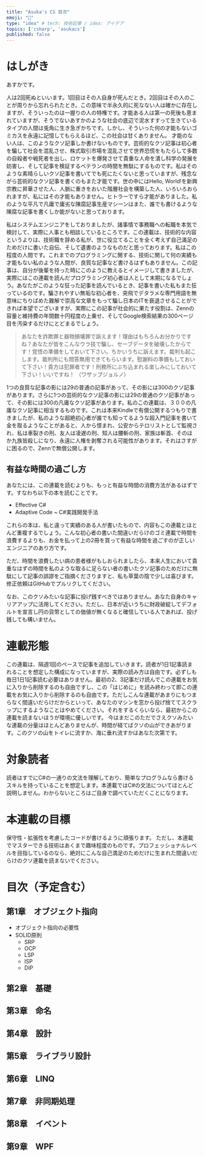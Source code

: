 ```yaml
---
title: "Asuka's CS 目次"
emoji: "🤮"
type: "idea" # tech: 技術記事 / idea: アイデア
topics: ['csharp', 'asukacs']
published: false
---
```


# はしがき

あすかです。

人は2回死ぬといいます。1回目はその人自身が死んだとき。2回目はその人のことが周りから忘れられたとき。この意味で半永久的に死なない人は確かに存在しますが、そういったのは一握りの人の特権です。才能ある人は第一の死後も恵まれていますが、そうでないあすかのような社会の底辺で泥水すすって生きているタイプの人間は兎角に生き急ぎかちです。しかし、そういった何の才能もないゴミカスを永遠に記憶してもらえるほど、この社会は甘くありません。
才能のない人は、このようなクソ記事しか書けないものです。芸術的なクソ記事は初心者を騙して社会を混乱させ、株式取引市場を混乱させて世界恐慌をもたらして多数の自殺者や戦死者を出し、ロケットを爆発させて貴重な人命を潰し科学の発展を妨害し、そして記事を検証するベテランの時間を無駄にするものです。私はそのような素晴らしいクソ記事を書いてでも死にたくないと思っていますが、残念ながら芸術的なクソ記事を書くのもまた才能です。世の中にはHello, World!を新興宗教に昇華させた人、人脈に重きをおいた階層社会を構築した人、いろいろおられますが、私にはその才能もありません。ヒトラーですら才能がありました。私のような平凡で凡庸で庸劣な陳腐記事生産マシーンはまた、誰でも書けるような陳腐な記事を書くしか能がないと思っております。

私はシステムエンジニアをしておりましたが、諸事情で事務職への転職を本気で検討して、実際に人事とも相談しているところです。この連載は、技術的な内容というよりは、技術職を辞める私が、世に役立てることを全く考えず自己滿足のためだけに書いた自伝、そして遺書のようなものだと思っております。私はこの程度の人間です。これまでのプログラミングに関する、技術に関して何の実績も才能もない私のような人間が、良質な記事など書けるはずもありません。この記事は、自分が後輩を持った時にこのように教えるとイメージして書きましたが、実際にはこの連載を読んだプログラミング初心者は人として末期になるでしょう。あなたがこのような狂った記事を読んでいるとき、記事を書いた私もまた狂っているのです。騙されやすい無垢な初心者を、突飛でデタラメな専門用語を無意味にちりばめた難解で崇高な文章をもって騙し日本のITを衰退させることができれば本望でございますが、実際にこの記事が社会的に果たす役割は、Zennの容量と維持費の年間数十円程度の上乗せ、そしてGoogle検索結果の300ページ目を汚染するだけにとどまるでしょう。

> あなたを詐欺罪と器物損壊罪で訴えます！理由はもちろんお分かりですね？あなたが皆をこんなウラ技で騙し、セーブデータを破壊したからです！覚悟の準備をしておいて下さい。ちかいうちに訴えます。裁判も起こします。裁判所にも問答無用できてもらいます。慰謝料の準備もしておいて下さい！貴方は犯罪者です！刑務所にぶち込まれる楽しみにしておいて下さい！いいですね！
（ワザップジョルノ）

1つの良質な記事の影には29の普通の記事があって、その影には300のクソ記事があります。さらに1つの芸術的なクソ記事の影には29の普通のクソ記事があって、その影には300の凡庸なクソ記事があります。私のこの連載は、３００の凡庸なクソ記事に相当するものです。これは本来Kindleで有償公開するつもりで書きましたが、私のような超絶初心者が誰でも知ってるような超入門記事を書いて金を取るようなことがあると、人から恨まれ、公安からテロリストとして監視され、私は車裂きの刑、友人は凌遅の刑、知人は腰斬の刑、家族は斬首、そのほか九族皆殺しになり、永遠に人権を剥奪される可能性があります。それはさすがに困るので、Zennで無償公開します。

## 有益な時間の過ごし方

あなたには、この連載を読むよりも、もっと有益な時間の消費方法があるはずです。すなわち以下の本を読むことです。

* Effective C#
* Adaptive Code ~ C#実践開発手法

これらの本は、私と違って実績のある人が書いたもので、内容もこの連載とほとんど重複するでしょう。こんな初心者の書いた間違いだらけのゴミ連載で時間を浪費するよりも、お金を払って上の2冊を買って有益な時間を過ごすのが正しいエンジニアのあり方です。

ただ、時間を浪費したい病の患者様がもしおられましたら、本来人生において貴重なはずの時間を私のような取るに足らない者の書いたクソ記事のためだけに無駄にして記事の誤謬をご指摘くださりますと、私も草葉の陰で少しは喜びます。
修正依頼はGitHubでプルリクしてください。

なお、このクソみたいな記事に投げ銭すべきではありません。あなた自身のキャリアアップに活用してください。ただし、日本が近いうちに財政破綻してデフォルトを宣言し円の貨幣としての価値が無くなると確信している人であれば、投げ銭しても構いません。

# 連載形態

この連載は、隔週1回のペースで記事を追加していきます。読者が1日1記事読まれることを想定した構成になっていますが、実際の読み方は自由です。必ずしも毎日1日1記事読む必要はありません。最初の2、3記事だけ読んでこの連載をお気に入りから削除するのも自由ですし、この「はじめに」を読み終わって即この連載をお気に入りから削除するのも自由です。ただしこんな連載があまりにもつまらなく間違いだらけだからといって、あなたのマシンを窓から投げ捨ててスクラップにするようなことはやめてください。それをするくらいなら、最初からこの連載を読まないほうが環境に優しいです。
今はまだこのただでさえクソみたいな連載の分量はほとんどありませんが、時間が経てばクソの山ができあがります。このクソの山をトイレに流すか、海に垂れ流すかはあなた次第です。

# 対象読者

読者はすでにC#の一通りの文法を理解しており、簡単なプログラムなら書けるスキルを持っていることを想定します。本連載ではC#の文法についてほとんど説明しません。わからないところはご自身で調べていただくことになります。

# 本連載の目標

保守性・拡張性を考慮したコードが書けるように頑張ります。
ただし、本連載でマスターできる技術はあくまで趣味程度のものです。プロフェッショナルレベルを目指しているのなら、絶対にこんな自己満足のためだけに生まれた間違いだらけのクソ連載を読まないでください。

# 目次（予定含む）

## 第1章　オブジェクト指向
* オブジェクト指向の必要性
* SOLID原則
  * SRP
  * OCP
  * LSP
  * ISP
  * DIP

## 第2章　基礎

## 第3章　命名

## 第4章　設計

## 第5章　ライブラリ設計

## 第6章　LINQ

## 第7章　非同期処理

## 第8章　イベント

## 第9章　WPF
